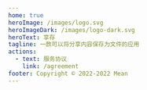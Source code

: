 ```yaml
---
home: true
heroImage: /images/logo.svg
heroImageDark: /images/logo-dark.svg
heroText: 享存
tagline: 一款可以将分享内容保存为文件的应用
actions:
  - text: 服务协议
    link: /agreement
footer: Copyright © 2022-2022 Mean
---
```

